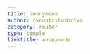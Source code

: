 ```yaml
---
title: anonymous
author: rxcontributortwo
category: router
type: simple
linktitle: anonymous
---
```


